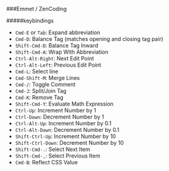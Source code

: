 ###Emmet / ZenCoding


#####keybindings

* `Cmd-E` or `Tab`: Expand abbreviation
* `Cmd-D`: Balance Tag (matches opening and closing tag pair)
* `Shift-Cmd-D`: Balance Tag Inward
* `Shift-Cmd-A`: Wrap With Abbreviation
* `Ctrl-Alt-Right`: Next Edit Point
* `Ctrl-Alt-Left`: Previous Edit Point
* `Cmd-L`: Select line
* `Cmd-Shift-M`: Merge Lines
* `Cmd-/`: Toggle Comment
* `Cmd-J`: Split/Join Tag
* `Cmd-K`: Remove Tag
* `Shift-Cmd-Y`: Evaluate Math Expression
* `Ctrl-Up`: Increment Number by 1
* `Ctrl-Down`: Decrement Number by 1
* `Ctrl-Alt-Up`: Increment Number by 0.1
* `Ctrl-Alt-Down`: Decrement Number by 0.1
* `Shift-Ctrl-Up`: Increment Number by 10
* `Shift-Ctrl-Down`: Decrement Number by 10
* `Shift-Cmd-.`: Select Next Item
* `Shift-Cmd-,`: Select Previous Item
* `Cmd-B`: Reflect CSS Value
